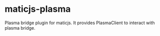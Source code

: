 # maticjs-plasma
Plasma bridge plugin for maticjs. It provides PlasmaClient to interact with plasma bridge.
